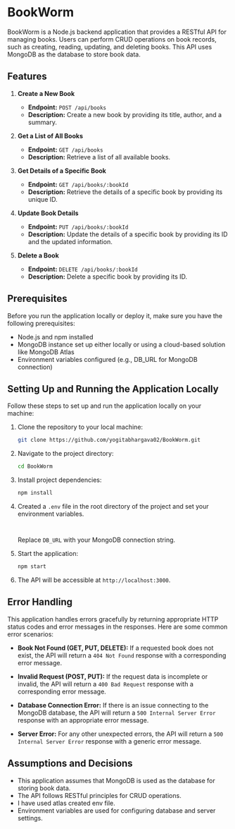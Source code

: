 
# BookWorm

BookWorm is a Node.js backend application that provides a RESTful API for managing books. Users can perform CRUD operations on book records, such as creating, reading, updating, and deleting books. This API uses MongoDB as the database to store book data.

## Features

1. **Create a New Book**
   - **Endpoint:** `POST /api/books`
   - **Description:** Create a new book by providing its title, author, and a summary.

2. **Get a List of All Books**
   - **Endpoint:** `GET /api/books`
   - **Description:** Retrieve a list of all available books.

3. **Get Details of a Specific Book**
   - **Endpoint:** `GET /api/books/:bookId`
   - **Description:** Retrieve the details of a specific book by providing its unique ID.

4. **Update Book Details**
   - **Endpoint:** `PUT /api/books/:bookId`
   - **Description:** Update the details of a specific book by providing its ID and the updated information.

5. **Delete a Book**
   - **Endpoint:** `DELETE /api/books/:bookId`
   - **Description:** Delete a specific book by providing its ID.

## Prerequisites

Before you run the application locally or deploy it, make sure you have the following prerequisites:

- Node.js and npm installed
- MongoDB instance set up either locally or using a cloud-based solution like MongoDB Atlas
- Environment variables configured (e.g., DB_URL for MongoDB connection)

## Setting Up and Running the Application Locally

Follow these steps to set up and run the application locally on your machine:

1. Clone the repository to your local machine:

   ```bash
   git clone https://github.com/yogitabhargava02/BookWorm.git
   ```

2. Navigate to the project directory:

   ```bash
   cd BookWorm
   ```

3. Install project dependencies:

   ```bash
   npm install
   ```

4. Created a `.env` file in the root directory of the project and set your environment variables.

   ```env
 
   ```

   Replace `DB_URL` with your MongoDB connection string.

5. Start the application:

   ```bash
   npm start
   ```

6. The API will be accessible at `http://localhost:3000`.

## Error Handling

This application handles errors gracefully by returning appropriate HTTP status codes and error messages in the responses. Here are some common error scenarios:

- **Book Not Found (GET, PUT, DELETE):** If a requested book does not exist, the API will return a `404 Not Found` response with a corresponding error message.

- **Invalid Request (POST, PUT):** If the request data is incomplete or invalid, the API will return a `400 Bad Request` response with a corresponding error message.

- **Database Connection Error:** If there is an issue connecting to the MongoDB database, the API will return a `500 Internal Server Error` response with an appropriate error message.

- **Server Error:** For any other unexpected errors, the API will return a `500 Internal Server Error` response with a generic error message.


## Assumptions and Decisions

- This application assumes that MongoDB is used as the database for storing book data.
- The API follows RESTful principles for CRUD operations.
- I have used atlas created env file.
- Environment variables are used for configuring database and server settings.
